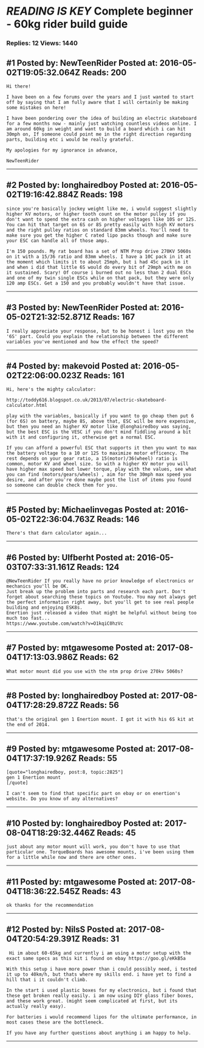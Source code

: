 # *READING IS KEY* Complete beginner - 60kg rider build guide

### Replies: 12 Views: 1440

## \#1 Posted by: NewTeenRider Posted at: 2016-05-02T19:05:32.064Z Reads: 200

```
Hi there!

I have been on a few forums over the years and I just wanted to start off by saying that I am fully aware that I will certainly be making some mistakes on here!

I have been pondering over the idea of building an electric skateboard for a few months now - mainly just watching countless videos online. I am around 60kg in weight and want to build a board which i can hit 30mph on, If someone could point me in the right direction regarding parts, building etc i would be really grateful.

My apologies for my ignorance in advance,

NewTeenRider
```

---
## \#2 Posted by: longhairedboy Posted at: 2016-05-02T19:16:42.884Z Reads: 198

```
since you're basically jockey weight like me, i would suggest slightly higher KV motors, or higher tooth count on the motor pulley if you don't want to spend the extra cash on higher voltages like 10S or 12S. You can hit that target on 6S or 8S pretty easily with high KV motors and the right pulley ratios on standard 83mm wheels. You'll need to make sure you get the higher C rated lipo packs though and make sure your ESC can handle all of those amps. 

I'm 150 pounds. My rat board has a set of NTM Prop drive 270KV 5060s on it with a 15/36 ratio and 83mm wheels. I have a 10C pack in it at the moment which limits it to about 25mph, but i had 45c pack in it and when i did that little 6S would do every bit of 29mph with me on it sustained. Scary! Of course i burned out no less than 2 dual ESCs and one of my twin single ESCs while on that pack, but they were only 120 amp ESCs. Get a 150 and you probably wouldn't have that issue.
```

---
## \#3 Posted by: NewTeenRider Posted at: 2016-05-02T21:32:52.871Z Reads: 167

```
I really appreciate your response, but to be honest i lost you on the '6S' part. Could you explain the relationship between the different variables you've mentioned and how the effect the speed?
```

---
## \#4 Posted by: makevoid Posted at: 2016-05-02T22:06:00.023Z Reads: 161

```
Hi, here's the mighty calculator:

http://toddy616.blogspot.co.uk/2013/07/electric-skateboard-calculator.html

play with the variables, basically if you want to go cheap then put 6 (for 6S) on battery, maybe 8S, above that, ESC will be more expensive, but then you need an higher KV motor like @longhairedboy was saying, but the best ESC is the VESC if you don't mind fiddling around a bit with it and configuring it, otherwise get a normal ESC.  

If you can afford a powerful ESC that supports it then you want to max the battery voltage to a 10 or 12S to maximize motor efficency. The rest depends on your gear ratio, a 15(motor)/36(wheel) ratio is common, motor KV and wheel size. So with a higher KV motor you will have higher max speed but lower torque, play with the values, see what you can find (motors/gears/wheels) , aim for the 30mph max speed you desire, and after you're done maybe post the list of items you found so someone can double check them for you.
```

---
## \#5 Posted by: Michaelinvegas Posted at: 2016-05-02T22:36:04.763Z Reads: 146

```
There's that darn calculator again...
```

---
## \#6 Posted by: Ulfberht Posted at: 2016-05-03T07:33:31.161Z Reads: 124

```
@NewTeenRider If you really have no prior knowledge of electronics or mechanics you'll be OK. 
Just break up the problem into parts and research each part. Don't forget about searching these topics on Youtube. You may not always get the perfect information right away, but you'll get to see real people building and enjoying ESK8s. 
Enertion just released a video that might be helpful without being too much too fast...
https://www.youtube.com/watch?v=O1kqiC0hzVc
```

---
## \#7 Posted by: mtgawesome Posted at: 2017-08-04T17:13:03.986Z Reads: 62

```
What motor mount did you use with the ntm prop drive 270kv 5060s?
```

---
## \#8 Posted by: longhairedboy Posted at: 2017-08-04T17:28:29.872Z Reads: 56

```
that's the original gen 1 Enertion mount. I got it with his 6S kit at the end of 2014.
```

---
## \#9 Posted by: mtgawesome Posted at: 2017-08-04T17:37:19.926Z Reads: 55

```
[quote="longhairedboy, post:8, topic:2825"]
gen 1 Enertion mount
[/quote]

I can't seem to find that specific part on ebay or on enertion's website. Do you know of any alternatives?
```

---
## \#10 Posted by: longhairedboy Posted at: 2017-08-04T18:29:32.446Z Reads: 45

```
just about any motor mount will work, you don't have to use that particular one. TorqueBoards has awesome mounts, i've been using them for a little while now and there are other ones.
```

---
## \#11 Posted by: mtgawesome Posted at: 2017-08-04T18:36:22.545Z Reads: 43

```
ok thanks for the recommendation
```

---
## \#12 Posted by: NilsS Posted at: 2017-08-04T20:54:29.391Z Reads: 31

```
 Hi im about 60-65kg and currently i am using a motor setup with the exact same specs as this kit i found on ebay https://goo.gl/eKkB5a

With this setup i have more power than i could possibly need, i tested it up to 40km/h, but thats where my skills end. i have yet to find a hill that i it couldn't climb. 

In the start i used plastic boxes for my electronics, but i found that these get broken really easily. i am now using DIY glass fiber boxes, and these work great. (might seem complicated at first, but its actually really easy).

For batteries i would recommend lipos for the ultimate performance, in most cases these are the bottleneck. 

If you have any further questions about anything i am happy to help.
```

---
